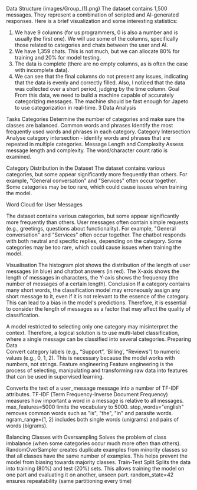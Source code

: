 Data Structure
(images/Group_(1).png)
The dataset contains 1,500 messages. They represent a combination of scripted and AI-generated responses. Here is a brief visualization and some interesting statistics:
1.	We have 9 columns (for us programmers, 0 is also a number and is usually the first one). We will use some of the columns, specifically those related to categories and chats between the user and AI.
2.	We have 1,359 chats. This is not much, but we can allocate 80% for training and 20% for model testing.
3.	The data is complete (there are no empty columns, as is often the case with incomplete data).
4.	We can see that the final columns do not present any issues, indicating that the data is evenly and correctly filled. Also, I noticed that the data was collected over a short period, judging by the time column.
Goal
From this data, we need to build a machine capable of accurately categorizing messages. The machine should be fast enough for Japeto to use categorization in real-time.
3	Data Analysis                   
 
Tasks
Categories 
Determine the number of categories and make sure the classes are balanced.
Common words and phrases
Identify the most frequently used words and phrases in each category.
Category Intersection 
Analyse category intersection - identify words and phrases that are repeated in multiple categories.
Message Length and Complexity
Assess message length and complexity. The word/character count ratio is examined.

Category Distribution in the Dataset 
The dataset contains various categories, but some appear significantly more frequently than others.
For example, "General conversation" and "Services" often occur together.
Some categories may be too rare, which could cause issues when training the model.








Word Cloud for User Messages
 
The dataset contains various categories, but some appear significantly more frequently than others.
User messages often contain simple requests (e.g., greetings, questions about functionality).
For example, "General conversation" and "Services" often occur together.
The chatbot responds with both neutral and specific replies, depending on the category.
Some categories may be too rare, which could cause issues when training the model.



Visualisation 
 The histogram plot shows the distribution of the length of user messages (in blue) and chatbot answers (in red). The X-axis shows the length of messages in characters, the Y-axis shows the frequency (the number of messages of a certain length).
Conclusion 
If a category contains many short words, the classification model may erroneously assign any short message to it, even if it is not relevant to the essence of the category. This can lead to a bias in the model's predictions. Therefore, it is essential to consider the length of messages as a factor that may affect the quality of classification.
 
A model restricted to selecting only one category may misinterpret the context. Therefore, a logical solution is to use multi-label classification, where a single message can be classified into several categories.
Preparing Data                                        
 Convert category labels (e.g., “Support”, ‘Billing’, “Reviews”) to numeric values (e.g., 0, 1, 2).
This is necessary because the model works with numbers, not strings.
Feature engineering
Feature engineering is the process of selecting, manipulating and transforming raw data into features that can be used in supervised learning.

 Converts the text of a user_message message into a number of TF-IDF attributes.
TF-IDF (Term Frequency-Inverse Document Frequency) measures how important a word in a message is relative to all messages.
max_features=5000 limits the vocabulary to 5000.
stop_words="english" removes common words such as "is", "the", "in" and parasite words.
ngram_range=(1, 2) includes both single words (unigrams) and pairs of words (bigrams).



Balancing Classes with Oversampling
 Solves the problem of class imbalance (when some categories occur much more often than others).
RandomOverSampler creates duplicate examples from minority classes so that all classes have the same number of examples.
This helps prevent the model from biasing towards majority classes.
Train-Test Split
 Splits the data into training (80%) and test (20%) sets.
This allows training the model on one part and evaluating it on another, unseen part. random_state=42 ensures repeatability (same partitioning every time)
